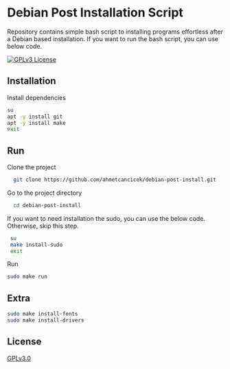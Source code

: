 # Debian Post Installation Script

Repository contains simple bash script to installing programs effortless after a Debian based installation. If you want to run the bash script, you can use below code.

[![GPLv3 License](https://img.shields.io/badge/License-GPL%20v3-yellow.svg)](https://opensource.org/licenses/)


## Installation

Install dependencies

```bash
su
apt -y install git 
apt -y install make
exit
```

## Run

Clone the project

```bash
  git clone https://github.com/ahmetcancicek/debian-post-install.git
```

Go to the project directory

```bash
  cd debian-post-install
```

If you want to need installation the sudo, you can use the below code. Otherwise, skip this step.

```bash
 su
 make install-sudo
 exit
```

Run

```bash
sudo make run
```

## Extra

```bash
sudo make install-fonts
sudo make install-drivers
```

## License

[GPLv3.0](https://choosealicense.com/licenses/gpl-3.0/)



